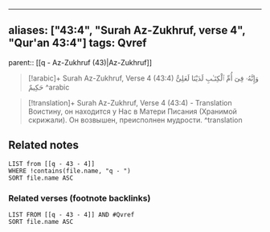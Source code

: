 
---
aliases: ["43:4", "Surah Az-Zukhruf, verse 4", "Qur'an 43:4"]
tags: Qvref
---

parent:: [[q - Az-Zukhruf (43)|Az-Zukhruf]]

> [!arabic]+ Surah Az-Zukhruf, Verse 4 (43:4)
> <span class="quran-arabic">وَإِنَّهُۥ فِىٓ أُمِّ ٱلْكِتَـٰبِ لَدَيْنَا لَعَلِىٌّ حَكِيمٌ</span>
^arabic

> [!translation]+ Surah Az-Zukhruf, Verse 4 (43:4) - Translation
> Воистину, он находится у Нас в Матери Писания (Хранимой скрижали). Он возвышен, преисполнен мудрости.
^translation



## Related notes
```dataview
LIST from [[q - 43 - 4]]
WHERE !contains(file.name, "q - ")
SORT file.name ASC
```

### Related verses (footnote backlinks)
```dataview
LIST FROM [[q - 43 - 4]] AND #Qvref
SORT file.name ASC
```

